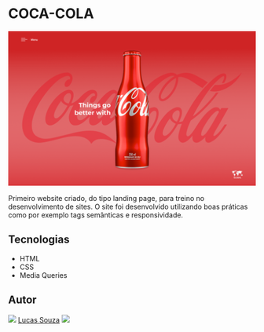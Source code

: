# COCA-COLA

![Coca-Cola][coca-cola-preview]

[coca-cola-preview]: ./img/coca-cola-preview.png
[github]: ./img/favicon-dark-mini.png

Primeiro website criado, do tipo landing page, para treino no desenvolvimento de sites.
O site foi desenvolvido utilizando boas práticas como por exemplo tags semânticas e responsividade.


## Tecnologias
* HTML
* CSS
* Media Queries


## Autor
![][github] [Lucas Souza](https://github.com/ls1w) ![][github]

